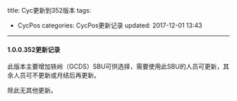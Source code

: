 title: Cyc更新到352版本
tags:
  - CycPos
categories: CycPos更新记录
updated: 2017-12-01 13:43
---
#### 1.0.0.352更新记录

此版本主要增加铁岭（GCDS）SBU可供选择，需要使用此SBU的人员可更新，其余人员可不更新或月结后再更新。

除此无其他更新。
